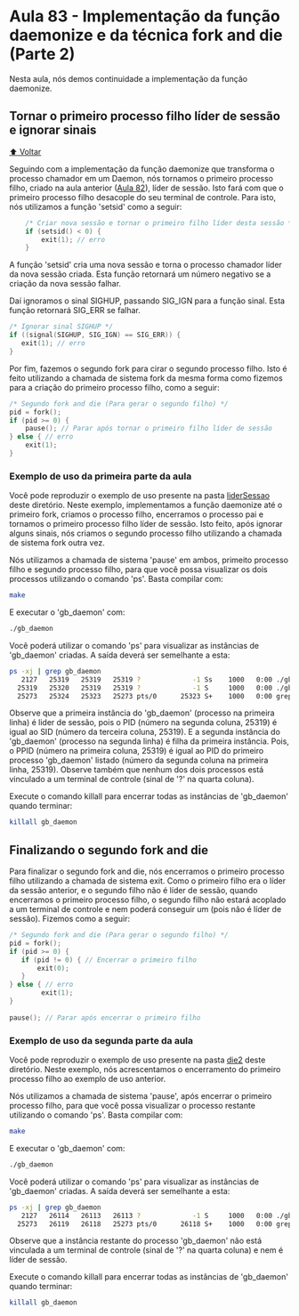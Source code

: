 # Aula 83 - Implementação da função daemonize e da técnica fork and die (Parte 2)

Nesta aula, nós demos continuidade a implementação da função daemonize.

## Tornar o primeiro processo filho líder de sessão e ignorar sinais

[:arrow_up: Voltar](https://github.com/Geofisicando/C-orientado-a-testes#%C3%ADndice)

Seguindo com a implementação da função daemonize que transforma o processo chamador em um Daemon, nós tornamos o primeiro processo filho,
criado na aula anterior ([Aula 82](https://github.com/Geofisicando/C-orientado-a-testes/tree/main/exemplos/daemon/daemonize/parte1#aula-82---implementa%C3%A7%C3%A3o-da-fun%C3%A7%C3%A3o-daemonize-e-da-t%C3%A9cnica-fork-and-die-parte-1)), líder de sessão. Isto fará com que o
primeiro processo filho desacople do seu terminal de controle. Para isto, nós utilizamos a função 'setsid' como a seguir:

```c
    /* Criar nova sessão e tornar o primeiro filho líder desta sessão */
    if (setsid() < 0) {
        exit(1); // erro
    }
 ```
 
 A função 'setsid' cria uma nova sessão e torna o processo chamador líder da nova sessão criada. Esta função retornará um número negativo se
 a criação da nova sessão falhar.
 
 Daí ignoramos o sinal SIGHUP, passando SIG_IGN para a função sinal. Esta função retornará SIG_ERR se falhar.
 
 ```c
/* Ignorar sinal SIGHUP */
if ((signal(SIGHUP, SIG_IGN) == SIG_ERR)) {
    exit(1); // erro
}
```

Por fim, fazemos o segundo fork para cirar o segundo processo filho. Isto é feito utilizando a chamada de sistema fork da mesma
forma como fizemos para a criação do primeiro processo filho, como a seguir:

```c
/* Segundo fork and die (Para gerar o segundo filho) */
pid = fork();
if (pid >= 0) {
 	pause(); // Parar após tornar o primeiro filho líder de sessão 
} else { // erro
    exit(1);
}
```
 
### Exemplo de uso da primeira parte da aula

Você pode reproduzir o exemplo de uso presente na pasta [liderSessao](https://github.com/Geofisicando/C-orientado-a-testes/tree/main/exemplos/daemon/daemonize/parte2/liderSessao) deste diretório. Neste exemplo, implementamos a função daemonize até o primeiro fork, criamos o processo filho, encerramos o processo pai e tornamos o primeiro processo filho líder de sessão. Isto feito, após ignorar alguns sinais, nós
criamos o segundo processo filho utilizando a chamada de sistema fork outra vez.

Nós utilizamos a chamada de sistema 'pause' em ambos, primeito processo filho e segundo processo filho, para que você possa visualizar os dois processos utilizando o comando 'ps'. Basta compilar com:

```sh
make
```

E executar o 'gb_daemon' com:

```sh
./gb_daemon
```

Você poderá utilizar o comando 'ps' para visualizar as instâncias de 'gb_daemon' criadas. A saída deverá ser semelhante a esta:

```sh
ps -xj | grep gb_daemon
   2127   25319   25319   25319 ?             -1 Ss    1000   0:00 ./gb_daemon
  25319   25320   25319   25319 ?             -1 S     1000   0:00 ./gb_daemon
  25273   25324   25323   25273 pts/0      25323 S+    1000   0:00 grep --color=auto gb_daemon
```

Observe que a primeira instância do 'gb_daemon' (processo na primeira linha) é lider de sessão,
pois o PID (número na segunda coluna, 25319) é igual ao SID (número da terceira coluna, 25319). E a
segunda instância do 'gb_daemon' (processo na segunda linha)
é filha da primeira instância. Pois, o PPID (número na primeira coluna, 25319) é igual ao PID do primeiro processo 'gb_daemon' listado
(número da segunda coluna na primeira linha, 25319).
Observe também que nenhum dos dois processos está vinculado a um terminal de controle (sinal de '?' na quarta coluna).

Execute o comando killall para encerrar todas as instâncias de 'gb_daemon' quando terminar:

```sh
killall gb_daemon
```
 
 ## Finalizando o segundo fork and die

Para finalizar o segundo fork and die, nós encerramos o primeiro processo filho utilizando a chamada de sistema exit.
Como o primeiro filho era o líder da sessão anterior, e o segundo filho não é líder de sessão, quando encerramos o primeiro
processo filho, o segundo filho não estará acoplado a um terminal de controle e nem poderá conseguir um (pois não é
líder de sessão). Fizemos como a seguir:

```c
/* Segundo fork and die (Para gerar o segundo filho) */
pid = fork();
if (pid >= 0) {
   if (pid != 0) { // Encerrar o primeiro filho
       exit(0);
   }
} else { // erro
        exit(1);
}
    
pause(); // Parar após encerrar o primeiro filho   
```

### Exemplo de uso da segunda parte da aula

Você pode reproduzir o exemplo de uso presente na pasta [die2](hhttps://github.com/Geofisicando/C-orientado-a-testes/tree/main/exemplos/daemon/daemonize/parte2/die2) deste diretório. Neste exemplo, nós acrescentamos o encerramento do primeiro processo
filho ao exemplo de uso anterior.

Nós utilizamos a chamada de sistema 'pause', após encerrar o primeiro processo filho, para que você possa visualizar o processo restante
utilizando o comando 'ps'. Basta compilar com:

```sh
make
```

E executar o 'gb_daemon' com:

```sh
./gb_daemon
```

Você poderá utilizar o comando 'ps' para visualizar as instâncias de 'gb_daemon' criadas. A saída deverá ser semelhante a esta:

```sh
ps -xj | grep gb_daemon
   2127   26114   26113   26113 ?             -1 S     1000   0:00 ./gb_daemon
  25273   26119   26118   25273 pts/0      26118 S+    1000   0:00 grep --color=auto gb_daemon
```

Observe que a instância restante do processo 'gb_daemon' não está vinculada a um terminal de controle (sinal de '?' na quarta coluna)
e nem é líder de sessão.

Execute o comando killall para encerrar todas as instâncias de 'gb_daemon' quando terminar:

```sh
killall gb_daemon
```
